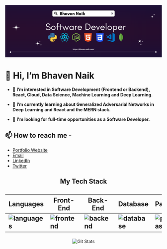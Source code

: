 <img src="https://github.com/bhaven123/bhaven123/blob/main/Software.png" alt="header" />

# 👋 Hi, I’m Bhaven Naik

- 👀 **I’m interested in Software Development (Frontend or Backend), React, Cloud, Data Science, Machine Learning and Deep Learning.**

- 🌱 **I’m currently learning about Generalized Adversarial Networks in Deep Learning and React and the MERN stack.**

- 💞️ **I'm looking for full-time opportunities as a Software Developer.**

## 📫 How to reach me - 
<ul>
  <li>
   <a href="https://bhaven-naik.com/">
    Portfolio Website
  </a>
  </li>
  <li> 
    <a href="mailto:naikbhaven11@gmail.com">
    Email
  </a>
  </li>
  <li>
   <a href="https://www.linkedin.com/in/bhaven-naik">
     LinkedIn
  </a>
  </li>
  <li>
   <a href="https://twitter.com/bhavennaik">
     Twitter
  </a>
  </li>
</ul>

<div align="center">
  <h2>My Tech Stack<h2>
  <table width="100%">
  <thead>
    <th>Languages</th>
    <th>Front-End</th>
    <th>Back-End</th>
    <th>Database</th>
    <th>PaaS</th>
  </thead>
  <tbody>
    <tr>
      <td><img src="https://skillicons.dev/icons?i=python,c" alt="languages" /></td>
      <td><img src="https://skillicons.dev/icons?i=html,css,react" alt="frontend" /></td>
      <td><img src="https://skillicons.dev/icons?i=js,nodejs,python" alt="backend" /></td>
      <td><img src="https://skillicons.dev/icons?i=mongodb,mysql" alt="database" /></td>
      <td><img src="https://skillicons.dev/icons?i=aws" alt="paas" /></td>
    </tr>
  </tbody>
</table>
</div>
    
<div align="center">
  <img src="https://github-readme-stats.vercel.app/api?username=bhaven123&show_icons=true&theme=dracula" alt="Git Stats"/>
</div>


<!---
bhaven123/bhaven123 is a ✨ special ✨ repository because its `README.md` (this file) appears on your GitHub profile.
You can click the Preview link to take a look at your changes.
--->

